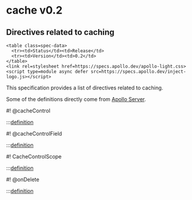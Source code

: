 # cache v0.2

<h2>Directives related to caching</h2>

```raw html
<table class=spec-data>
  <tr><td>Status</td><td>Release</td>
  <tr><td>Version</td><td>0.2</td>
</table>
<link rel=stylesheet href=https://specs.apollo.dev/apollo-light.css>
<script type=module async defer src=https://specs.apollo.dev/inject-logo.js></script>
```

This specification provides a list of directives related to caching. 

Some of the definitions directly come from [Apollo Server](https://www.apollographql.com/docs/apollo-server/performance/caching/).

#! @cacheControl

:::[definition](cache-v0.2.graphql#@cacheControl)

#! @cacheControlField

:::[definition](cache-v0.2.graphql#@cacheControlField)

#! CacheControlScope

:::[definition](cache-v0.2.graphql#CacheControlScope)

#! @onDelete

:::[definition](cache-v0.2.graphql#@onDelete)

